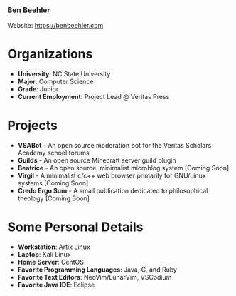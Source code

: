 ### Ben Beehler 

Website: https://benbeehler.com

# Organizations
- **University**: NC State University
- **Major**: Computer Science
- **Grade**: Junior
- **Current Employment**: Project Lead @ Veritas Press

# Projects
- **VSABot** - An open source moderation bot for the Veritas Scholars Academy school forums
- **Guilds** - An open source Minecraft server guild plugin
- **Beatrice** - An open source, minimalist microblog system [Coming Soon]
- **Virgil** - A minimalist c/c++ web browser primarily for GNU/Linux systems [Coming Soon]
- **Credo Ergo Sum** - A small publication dedicated to philosophical theology [Coming Soon]

# Some Personal Details
- **Workstation**: Artix Linux
- **Laptop**: Kali Linux
- **Home Server**: CentOS
- **Favorite Programming Languages**: Java, C, and Ruby
- **Favorite Text Editors**: NeoVim/LunarVim, VSCodium
- **Favorite Java IDE**: Eclipse
